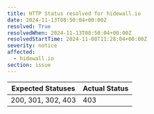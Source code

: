```yaml
---
title: HTTP Status resolved for hidewall.io
date: 2024-11-13T08:50:04+00:00Z
resolved: True
resolvedWhen: 2024-11-13T08:50:04+00:00Z
resolvedStartTime: 2024-11-08T11:28:04+00:00Z
severity: notice
affected:
  - hidewall.io
section: issue
---
```


| Expected Statuses | Actual Status  |
|-------------------|----------------|
| 200, 301, 302, 403 | 403 |
